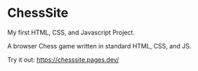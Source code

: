 # ChessSite

My first HTML, CSS, and Javascript Project.

A browser Chess game written in standard HTML, CSS, and JS.

Try it out: https://chesssite.pages.dev/